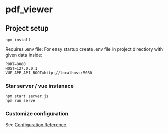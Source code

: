 # pdf_viewer

## Project setup
```
npm install
```
Requires .env file:
For easy startup create .env file in project directiory with given data inside:

```
PORT=8080
HOST=127.0.0.1
VUE_APP_API_ROOT=http://localhost:8080
```

### Star server / vue instanace
```
npm start server.js
npm run serve
```

### Customize configuration
See [Configuration Reference](https://cli.vuejs.org/config/).
